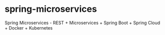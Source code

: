 # spring-microservices
Spring Microservices - REST + Microservices + Spring Boot + Spring Cloud + Docker + Kubernetes
